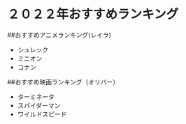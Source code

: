 # ２０２２年おすすめランキング

##おすすめアニメランキング(レイラ)

- シュレック
- ミニオン
- コナン

##おすすめ映画ランキング（オリバー）

- ターミネータ
- スパイダーマン
- ワイルドスピード
